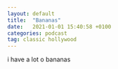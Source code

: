 ```yaml
---
layout: default
title:  "Bananas"
date:   2021-01-01 15:40:58 +0100
categories: podcast
tag: classic hollywood
---
```


i have a lot o bananas
